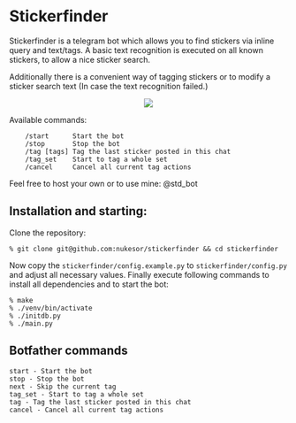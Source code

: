 # Stickerfinder

Stickerfinder is a telegram bot which allows you to find stickers via inline query and text/tags.
A basic text recognition is executed on all known stickers, to allow a nice sticker search.

Additionally there is a convenient way of tagging stickers or to modify a sticker search text (In case the text recognition failed.)

<p align="center">
    <img src="https://raw.githubusercontent.com/Nukesor/images/master/sticker_finder.png">
</p>

Available commands:

        /start      Start the bot
        /stop       Stop the bot
        /tag [tags] Tag the last sticker posted in this chat
        /tag_set    Start to tag a whole set
        /cancel     Cancel all current tag actions

Feel free to host your own or to use mine: @std_bot


## Installation and starting:

Clone the repository: 

    % git clone git@github.com:nukesor/stickerfinder && cd stickerfinder

Now copy the `stickerfinder/config.example.py` to `stickerfinder/config.py` and adjust all necessary values.
Finally execute following commands to install all dependencies and to start the bot:

    % make
    % ./venv/bin/activate
    % ./initdb.py
    % ./main.py


## Botfather commands

    start - Start the bot
    stop - Stop the bot
    next - Skip the current tag
    tag_set - Start to tag a whole set
    tag - Tag the last sticker posted in this chat
    cancel - Cancel all current tag actions
